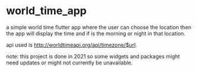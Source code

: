 # world_time_app

a simple world time flutter app where the user can choose the location then the app
will display the time and if is the morning or night in that location.

api used is http://worldtimeapi.org/api/timezone/$url.

note:
this project is done in 2021 so some widgets and packages might need updates or might not currently be unavailable.
